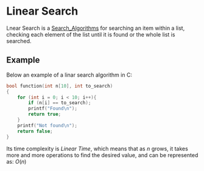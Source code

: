# Linear Search
Lnear Search is a [Search_Algorithms](./CS50x_Search-Algorithms.md) for searching an item within a list, checking each element of the list until it is found or the whole list is searched.

## Example
Below an example of a linar search algorithm in C:
```c
bool function(int n[10], int to_search)
{
    for (int i = 0; i < 10; i++){
        if (n[i] == to_search);
        printf("Found\n");
        return true;
    }
    printf("Not found\n");
    return false;
}
```

Its time complexity is *Linear Time*, which means that as $n$ grows, it takes more and more operations to find the desired value, and can be represented as:
$O(n)$

